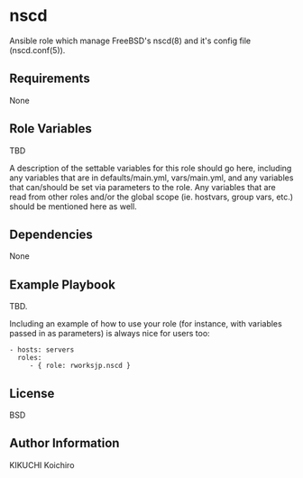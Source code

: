 nscd
=========

Ansible role which manage FreeBSD's nscd(8) and it's config file (nscd.conf(5)).

Requirements
------------

None

Role Variables
--------------

TBD

A description of the settable variables for this role should go here, including any variables that are in defaults/main.yml, vars/main.yml, and any variables that can/should be set via parameters to the role. Any variables that are read from other roles and/or the global scope (ie. hostvars, group vars, etc.) should be mentioned here as well.

Dependencies
------------

None

Example Playbook
----------------

TBD.

Including an example of how to use your role (for instance, with variables passed in as parameters) is always nice for users too:

    - hosts: servers
      roles:
         - { role: rworksjp.nscd }

License
-------

BSD

Author Information
------------------

KIKUCHI Koichiro
